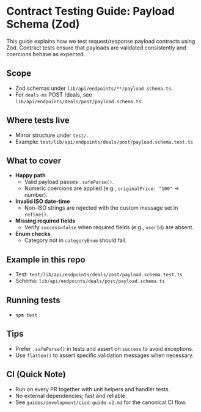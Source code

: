 # Contract Testing Guide: Payload Schema (Zod)

This guide explains how we test request/response payload contracts using Zod. Contract tests ensure that payloads are validated consistently and coercions behave as expected.

## Scope

- Zod schemas under `lib/api/endpoints/**/payload.schema.ts`.
- For `deals-ms` POST /deals, see `lib/api/endpoints/deals/post/payload.schema.ts`.

## Where tests live

- Mirror structure under `test/`.
- Example: `test/lib/api/endpoints/deals/post/payload.schema.test.ts`

## What to cover

- **Happy path**
  - Valid payload passes `.safeParse()`.
  - Numeric coercions are applied (e.g., `originalPrice: "100"` → number).
- **Invalid ISO date-time**
  - Non-ISO strings are rejected with the custom message set in `refine()`.
- **Missing required fields**
  - Verify `success=false` when required fields (e.g., `userId`) are absent.
- **Enum checks**
  - Category not in `categoryEnum` should fail.

## Example in this repo

- Test: `test/lib/api/endpoints/deals/post/payload.schema.test.ts`
- Schema: `lib/api/endpoints/deals/post/payload.schema.ts`

## Running tests

- `npm test`

## Tips

- Prefer `.safeParse()` in tests and assert on `success` to avoid exceptions.
- Use `flatten()` to assert specific validation messages when necessary.

## CI (Quick Note)

- Run on every PR together with unit helpers and handler tests.
- No external dependencies; fast and reliable.
- See `guides/development/cicd-guide-v2.md` for the canonical CI flow.
